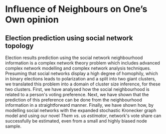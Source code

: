 # Influence of Neighbours on One’s Own opinion
## Election prediction using social network topology
Election results prediction using the social network neighbourhood information is a complex network theory problem which includes advanced complex network modelling and complex network analysis techniques. Presuming that social networks display a high degree of homophily, which in binary elections leads to polarization and a split into two giant clusters, we translated this problem into a domain of cluster size inference, for these two clusters. First, we have analysed how the social neighbourhood is related to a person's voting preference. Next, we have shown that the prediction of this preference can be done from the neighbourhood information in a straightforward manner. Finally, we have shown how, by modelling social networks with the expanded stochastic Kronecker graph model and using our novel _Them vs. us estimator_, network's vote share can successfully be estimated, even from a small and highly biased node sample. 
